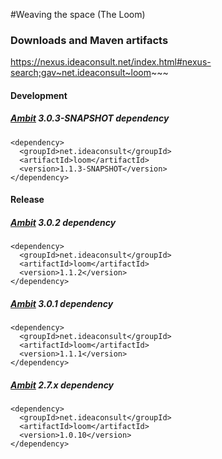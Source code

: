 #Weaving the space (The Loom)

### Downloads and Maven artifacts

 https://nexus.ideaconsult.net/index.html#nexus-search;gav~net.ideaconsult~loom~~~
 
#### Development 
##### [Ambit](http://ambit.sf.net) 3.0.3-SNAPSHOT dependency
````
<dependency>
  <groupId>net.ideaconsult</groupId>
  <artifactId>loom</artifactId>
  <version>1.1.3-SNAPSHOT</version>
</dependency>
````

#### Release

##### [Ambit](http://ambit.sf.net) 3.0.2 dependency
````
<dependency>
  <groupId>net.ideaconsult</groupId>
  <artifactId>loom</artifactId>
  <version>1.1.2</version>
</dependency>
````

##### [Ambit](http://ambit.sf.net) 3.0.1 dependency
````
<dependency>
  <groupId>net.ideaconsult</groupId>
  <artifactId>loom</artifactId>
  <version>1.1.1</version>
</dependency>
````

##### [Ambit](http://ambit.sf.net) 2.7.x dependency
````
<dependency>
  <groupId>net.ideaconsult</groupId>
  <artifactId>loom</artifactId>
  <version>1.0.10</version>
</dependency>
````
